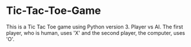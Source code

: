 # Tic-Tac-Toe-Game
This is a Tic Tac Toe game using Python version 3. Player vs AI. The first player, who is human, uses 'X' and the second player, the computer, uses 'O'.
